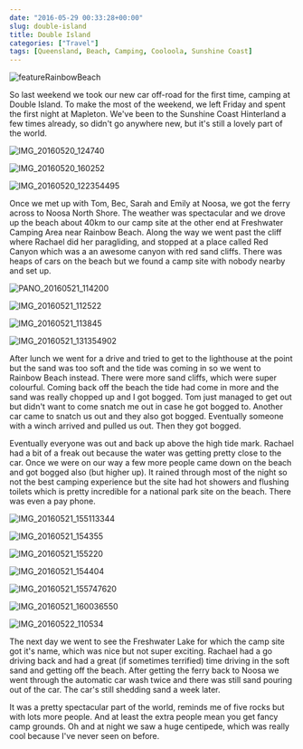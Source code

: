 ```yaml
---
date: "2016-05-29 00:33:28+00:00"
slug: double-island
title: Double Island
categories: ["Travel"]
tags: [Queensland, Beach, Camping, Cooloola, Sunshine Coast]
---
```


![featureRainbowBeach](featurerainbowbeach.jpg)

So last weekend we took our new car off-road for the first time, camping at Double Island. To make the most of the weekend, we left Friday and spent the first night at Mapleton. We've been to the Sunshine Coast Hinterland a few times already, so didn't go anywhere new, but it's still a lovely part of the world.

![IMG_20160520_124740](img_20160520_124740.jpg "Endeavour Prize Home")

![IMG_20160520_160252](img_20160520_160252.jpg "Mapleton Falls National Park")

![IMG_20160520_122354495](img_20160520_122354495.jpg)

Once we met up with Tom, Bec, Sarah and Emily at Noosa, we got the ferry across to Noosa North Shore. The weather was spectacular and we drove up the beach about 40km to our camp site at the other end at Freshwater Camping Area near Rainbow Beach. Along the way we went past the cliff where Rachael did her paragliding, and stopped at a place called Red Canyon which was a an awesome canyon with red sand cliffs. There was heaps of cars on the beach but we found a camp site with nobody nearby and set up.

![PANO_20160521_114200](pano_20160521_114200.jpg)

![IMG_20160521_112522](img_20160521_112522.jpg)

![IMG_20160521_113845](img_20160521_113845.jpg)

![IMG_20160521_131354902](img_20160521_131354902.jpg)

After lunch we went for a drive and tried to get to the lighthouse at the point but the sand was too soft and the tide was coming in so we went to Rainbow Beach instead. There were more sand cliffs, which were super colourful. Coming back off the beach the tide had come in more and the sand was really chopped up and I got bogged. Tom just managed to get out but didn't want to come snatch me out in case he got bogged to. Another car came to snatch us out and they also got bogged. Eventually someone with a winch arrived and pulled us out. Then they got bogged.

Eventually everyone was out and back up above the high tide mark. Rachael had a bit of a freak out because the water was getting pretty close to the car. Once we were on our way a few more people came down on the beach and got bogged also (but higher up). It rained through most of the night so not the best camping experience but the site had hot showers and flushing toilets which is pretty incredible for a national park site on the beach. There was even a pay phone.

![IMG_20160521_155113344](img_20160521_155113344.jpg)

![IMG_20160521_154355](img_20160521_154355.jpg)

![IMG_20160521_155220](img_20160521_155220.jpg)

![IMG_20160521_154404](img_20160521_154404.jpg)

![IMG_20160521_155747620](img_20160521_155747620.jpg)

![IMG_20160521_160036550](img_20160521_160036550.jpg)

![IMG_20160522_110534](img_20160522_110534.jpg)

The next day we went to see the Freshwater Lake for which the camp site got it's name, which was nice but not super exciting. Rachael had a go driving back and had a great (if sometimes terrified) time driving in the soft sand and getting off the beach. After getting the ferry back to Noosa we went through the automatic car wash twice and there was still sand pouring out of the car. The car's still shedding sand a week later.

It was a pretty spectacular part of the world, reminds me of five rocks but with lots more people. And at least the extra people mean you get fancy camp grounds. Oh and at night we saw a huge centipede, which was really cool because I've never seen on before.


